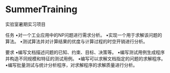 # SummerTraining
实验室暑期实习项目

任务
•对一个工业应用中的NP问题进行需求分析。
•实现一个用于求解该问题的算法。
•测试算法并对计算结果的优度与计算过程的时空开销进行分析。

要求
•编写文档描述问题的已知、约束、目标、决策等。
•编写测试用例生成程序并构造不同规模和特征的测试用例。
•编写可以求解文档指定的问题的求解程序。
•编写批量测试与统计分析程序，对求解程序的求解质量进行分析。

